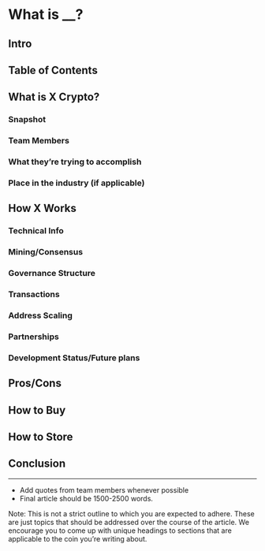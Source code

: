 # What is __?
## Intro
## Table of Contents
## What is X Crypto?
### Snapshot
### Team Members
### What they’re trying to accomplish
### Place in the industry (if applicable)
## How X Works
### Technical Info
### Mining/Consensus
### Governance Structure
### Transactions
### Address Scaling
### Partnerships
### Development Status/Future plans
## Pros/Cons
## How to Buy
## How to Store
## Conclusion

---

+ Add quotes from team members whenever possible
+ Final article should be 1500-2500 words.

Note: This is not a strict outline to which you are expected to adhere. These are just topics that should be addressed over the course of the article. We encourage you to come up with unique headings to sections that are applicable to the coin you’re writing about.

